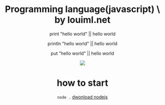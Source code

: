 <div class="center" align=center>
<h1>Programming language(javascript) \ by louiml.net</h1>
<p>print "hello world" || hello world</p>
<p>println "hello world" || hello world</p>
<p>put "hello world" || hello world</p>
<img src="https://readme-typing-svg.herokuapp.com?font=impact&size=25&pause=1000&color=FFFFFF&width=200&lines=easy+to+make"/>
<h1>how to start</h1>
<code>node .</code>
<a href="https://nodejs.org/dist/v16.17.0/node-v16.17.0-x64.msi">dwonload nodejs</a>
</div>
